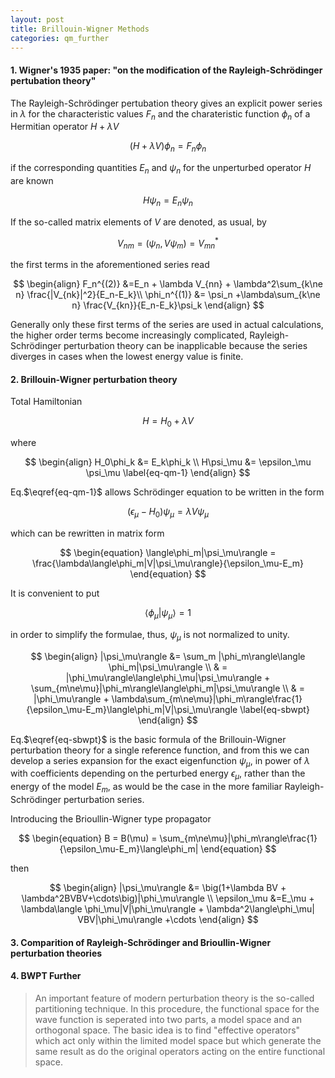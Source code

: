```yaml
---
layout: post
title: Brillouin-Wigner Methods
categories: qm_further
---
```


#### 1. Wigner's 1935 paper: "on the modification of the Rayleigh-Schrödinger pertubation theory"
The Rayleigh-Schrödinger pertubation theory gives an explicit power series in $\lambda$ for the characteristic values $F_n$ and the charateristic function $\phi_n$ of a Hermitian operator $H+\lambda V$

$$
(H+\lambda V)\phi_n = F_n\phi_n
$$

if the corresponding quantities $E_n$ and $\psi_n$ for the unperturbed operator $H$ are known

$$
H\psi_n = E_n\psi_n
$$

If the so-called matrix elements of $V$ are denoted, as usual, by

$$
V_{nm} = (\psi_n,V\psi_m) = V_{mn}^*
$$

the first terms in the aforementioned series read

$$
\begin{align}
F_n^{(2)} &=E_n + \lambda V_{nn} + \lambda^2\sum_{k\ne n} \frac{|V_{nk}|^2}{E_n-E_k}\\
\phi_n^{(1)} &= \psi_n +\lambda\sum_{k\ne n} \frac{V_{kn}}{E_n-E_k}\psi_k
\end{align}
$$

Generally only these first terms of the series are used in actual calculations, the higher order terms become increasingly complicated, Rayleigh-Schrödinger perturbation theory can be inapplicable because the series diverges in cases when the lowest energy value is finite.

#### 2. Brillouin-Wigner perturbation theory
Total Hamiltonian 

$$
\begin{equation}
H = H_0 + \lambda V
\end{equation}
$$

where

$$
\begin{align}
H_0\phi_k &= E_k\phi_k \\
H\psi_\mu &= \epsilon_\mu \psi_\mu \label{eq-qm-1}
\end{align}
$$

Eq.$\eqref{eq-qm-1}$ allows Schrödinger equation to be written in the form

$$
\begin{equation}
\big(\epsilon_\mu - H_0\big)\psi_\mu = \lambda V\psi_\mu
\end{equation}
$$

which can be rewritten  in matrix form

$$
\begin{equation}
\langle\phi_m|\psi_\mu\rangle = \frac{\lambda\langle\phi_m|V|\psi_\mu\rangle}{\epsilon_\mu-E_m}
\end{equation}
$$

It is convenient to put

$$
\begin{equation}
\langle \phi_\mu|\psi_\mu\rangle = 1
\end{equation}
$$

in order to simplify the formulae, thus, $\psi_\mu$ is not normalized to unity.

$$
\begin{align}
|\psi_\mu\rangle &= \sum_m |\phi_m\rangle\langle \phi_m|\psi_\mu\rangle \\
& = |\phi_\mu\rangle\langle\phi_\mu|\psi_\mu\rangle + \sum_{m\ne\mu}|\phi_m\rangle\langle\phi_m|\psi_\mu\rangle \\
& = |\phi_\mu\rangle + \lambda\sum_{m\ne\mu}|\phi_m\rangle\frac{1}{\epsilon_\mu-E_m}\langle\phi_m|V|\psi_\mu\rangle \label{eq-sbwpt}
\end{align}
$$

Eq.$\eqref{eq-sbwpt}$ is the basic formula of the Brillouin-Wigner perturbation theory for a single reference function, and from this we can develop a series expansion for the exact eigenfunction $\psi_\mu$, in power of $\lambda$ with coefficients depending on the perturbed energy $\epsilon_\mu$, rather than the energy of the model $E_m$, as would be the case in the more familiar Rayleigh-Schrödinger perturbation series.

Introducing the Brioullin-Wigner type propagator

$$
\begin{equation}
B = B(\mu) = \sum_{m\ne\mu}|\phi_m\rangle\frac{1}{\epsilon_\mu-E_m}\langle\phi_m|
\end{equation}
$$

then 

$$
\begin{align}
|\psi_\mu\rangle &= \big(1+\lambda BV + \lambda^2BVBV+\cdots\big)|\phi_\mu\rangle \\
\epsilon_\mu &=E_\mu + \lambda\langle \phi_\mu|V|\phi_\mu\rangle + \lambda^2\langle\phi_\mu| VBV|\phi_\mu\rangle +\cdots
\end{align}
$$

#### 3. Comparition of Rayleigh-Schrödinger and Brioullin-Wigner perturbation theories



#### 4. BWPT Further
> An important feature of modern perturbation theory is the so-called partitioning technique. In 
> this procedure, the functional space for the wave function is seperated into two parts, a model 
> space and an orthogonal space. The basic idea is to find "effective operators" which act only 
> within the limited model space but which generate the same result as do the original operators 
> acting on the entire functional space.


